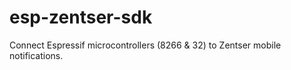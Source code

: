 # esp-zentser-sdk
Connect Espressif microcontrollers (8266 &amp; 32) to Zentser mobile notifications.
